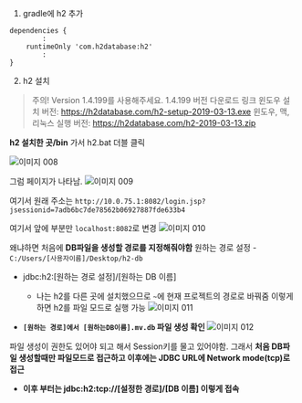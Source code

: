 1. gradle에 h2 추가
```
dependencies {
        :
    runtimeOnly 'com.h2database:h2'
        :
}
```

2. h2 설치
> 주의! Version 1.4.199를 사용해주세요.
> 1.4.199 버전 다운로드 링크
윈도우 설치 버전: https://h2database.com/h2-setup-2019-03-13.exe
윈도우, 맥, 리눅스 실행 버전: https://h2database.com/h2-2019-03-13.zip


**h2 설치한 곳/bin** 가서 h2.bat 더블 클릭

![이미지 008](https://user-images.githubusercontent.com/36287324/82755614-b2d19880-9e0f-11ea-8c2f-f323e2a6190f.png)

그럼 페이지가 나타남.
![이미지 009](https://user-images.githubusercontent.com/36287324/82755646-e9a7ae80-9e0f-11ea-99ff-86e113c8e67f.png)

여기서 원래 주소는
`http://10.0.75.1:8082/login.jsp?jsessionid=7adb6bc7de78562b06927887fde633b4`

여기서 앞에 부분만 `localhost:8082`로 변경
![이미지 010](https://user-images.githubusercontent.com/36287324/82755683-2a9fc300-9e10-11ea-845b-39bf4289494f.png)


왜냐하면 처음에 **DB파일을 생성할 경로를 지정해줘야함**
원하는 경로 설정 - `C:/Users/[사용자이름]/Desktop/h2-db`
- jdbc:h2:[원하는 경로 설정]/[원하는 DB 이름]

	- 나는 h2를 다른 곳에 설치했으므로 `~`에 현재 프로젝트의 경로로 바꿔줌
 이렇게 하면 h2를 파일 모드로 실행 가능
 ![이미지 011](https://user-images.githubusercontent.com/36287324/82755733-7fdbd480-9e10-11ea-9136-2a40d74a36e3.png)
- **`[원하는 경로]에서 [원하는DB이름].mv.db` 파일 생성 확인**
![이미지 012](https://user-images.githubusercontent.com/36287324/82757315-98e98300-9e1a-11ea-9424-b1a61f49b36c.png)

파일 생성이 권한도 있어야 되고 해서 Session키를 물고 있어야함. 그래서 **처음 DB파일 생성할때만 파일모드로 접근하고 이후에는 JDBC URL에 Network mode(tcp)로 접근**
- **이후 부터는 jdbc:h2:tcp://[설정한 경로]/[DB 이름] 이렇게 접속**

